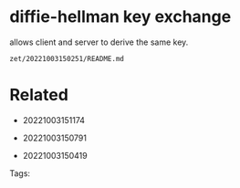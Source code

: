 # diffie-hellman key exchange
allows client and server to derive the same key.

` zet/20221003150251/README.md `

# Related

- 20221003151174

- 20221003150791

- 20221003150419


Tags:

    
